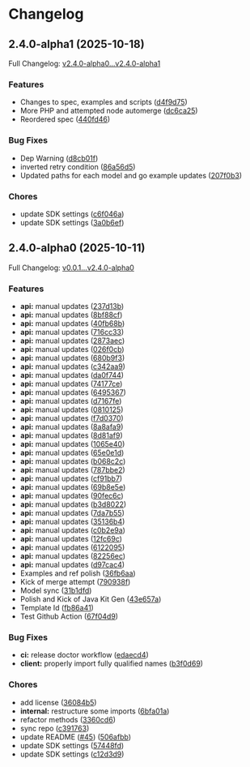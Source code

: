 # Changelog

## 2.4.0-alpha1 (2025-10-18)

Full Changelog: [v2.4.0-alpha0...v2.4.0-alpha1](https://github.com/trycourier/courier-php/compare/v2.4.0-alpha0...v2.4.0-alpha1)

### Features

* Changes to spec, examples and scripts ([d4f9d75](https://github.com/trycourier/courier-php/commit/d4f9d75aedae092a48782028cfe5cd0562367b0a))
* More PHP and attempted node automerge ([dc6ca25](https://github.com/trycourier/courier-php/commit/dc6ca25b7019784c6df3d20e979a34f6d1a2cd5c))
* Reordered spec ([440fd46](https://github.com/trycourier/courier-php/commit/440fd46250526d24a8969ad1b326106f65cd1370))


### Bug Fixes

* Dep Warning ([d8cb01f](https://github.com/trycourier/courier-php/commit/d8cb01fff918181b1734ba01cca0dc56ceb637a7))
* inverted retry condition ([86a56d5](https://github.com/trycourier/courier-php/commit/86a56d5a012028292d76da25e7817e56b00bc564))
* Updated paths for each model and go example updates ([207f0b3](https://github.com/trycourier/courier-php/commit/207f0b36cf0cc3c590a045aa491f72fcb0381fd0))


### Chores

* update SDK settings ([c6f046a](https://github.com/trycourier/courier-php/commit/c6f046a377330cc4dfa7a4a0c2dfb0997ac0d214))
* update SDK settings ([3a0b6ef](https://github.com/trycourier/courier-php/commit/3a0b6ef6561d1ead7d0fc329e3eb513fdfb6aa79))

## 2.4.0-alpha0 (2025-10-11)

Full Changelog: [v0.0.1...v2.4.0-alpha0](https://github.com/trycourier/courier-php/compare/v0.0.1...v2.4.0-alpha0)

### Features

* **api:** manual updates ([237d13b](https://github.com/trycourier/courier-php/commit/237d13b3ebfad302a2c6e7ffbef9341cb8877533))
* **api:** manual updates ([8bf88cf](https://github.com/trycourier/courier-php/commit/8bf88cf9bdcd2ee5626f15ca7f207c1cdcf131ab))
* **api:** manual updates ([40fb68b](https://github.com/trycourier/courier-php/commit/40fb68b14046275b87a2cf15da0aa76425781cd3))
* **api:** manual updates ([716cc33](https://github.com/trycourier/courier-php/commit/716cc33f6ebc8773a9d752cd08cec0bb47caec0c))
* **api:** manual updates ([2873aec](https://github.com/trycourier/courier-php/commit/2873aeccb67a923c3aa7edb8e61f6e7ace49043c))
* **api:** manual updates ([026f0cb](https://github.com/trycourier/courier-php/commit/026f0cbd8d9aa5ed4d86c5b8a15c03d5b2eb6f77))
* **api:** manual updates ([680b9f3](https://github.com/trycourier/courier-php/commit/680b9f3c68c6a7dd765a4d46e8873e94a1fb5762))
* **api:** manual updates ([c342aa9](https://github.com/trycourier/courier-php/commit/c342aa90275f60cd773fd0790a64aacd71996ad4))
* **api:** manual updates ([da0f744](https://github.com/trycourier/courier-php/commit/da0f74418100d03d188308bf46f5cf87fdaa08c0))
* **api:** manual updates ([74177ce](https://github.com/trycourier/courier-php/commit/74177ce1d15692a5236d2b4a168606207c8caa98))
* **api:** manual updates ([6495367](https://github.com/trycourier/courier-php/commit/6495367de6b6c571a8a42d45ba1343cd22b2b452))
* **api:** manual updates ([d7167fe](https://github.com/trycourier/courier-php/commit/d7167fea3249979104879bcdc5aa0a538f0b1382))
* **api:** manual updates ([0810125](https://github.com/trycourier/courier-php/commit/081012523509497335a14289ddd59f22fe0b02c0))
* **api:** manual updates ([f7d0370](https://github.com/trycourier/courier-php/commit/f7d0370ecdd35d5d93a2af212e7d8028c71fa8b2))
* **api:** manual updates ([8a8afa9](https://github.com/trycourier/courier-php/commit/8a8afa94e86ec90331df24ad4932b46c083ada20))
* **api:** manual updates ([8d81af9](https://github.com/trycourier/courier-php/commit/8d81af955b6c2c0de4a79722adf2fc4af5ff5004))
* **api:** manual updates ([1065e40](https://github.com/trycourier/courier-php/commit/1065e40e28fe126b3c25e9814d8697570e2e8377))
* **api:** manual updates ([65e0e1d](https://github.com/trycourier/courier-php/commit/65e0e1de1119c448fb313de0d45fd2c86e101332))
* **api:** manual updates ([b068c2c](https://github.com/trycourier/courier-php/commit/b068c2c755590086018dd1e418bf4f9cadb83919))
* **api:** manual updates ([787bbe2](https://github.com/trycourier/courier-php/commit/787bbe2e2b1283c86e08c94fc0ed47686e4a168d))
* **api:** manual updates ([cf91bb7](https://github.com/trycourier/courier-php/commit/cf91bb7d610e4d0941fb9108c369a6ba114cf06c))
* **api:** manual updates ([69b8e5e](https://github.com/trycourier/courier-php/commit/69b8e5eea7b6577fa75b4b7a42765b7ffe0eeca2))
* **api:** manual updates ([90fec6c](https://github.com/trycourier/courier-php/commit/90fec6ce4d3d9db1a6241187c2866c1ef0b0004f))
* **api:** manual updates ([b3d8022](https://github.com/trycourier/courier-php/commit/b3d8022149be42b31798f039afe50eccac57fbf6))
* **api:** manual updates ([7da7b55](https://github.com/trycourier/courier-php/commit/7da7b550ebeea3be87236df7cf3cef0f9a42c60f))
* **api:** manual updates ([35136b4](https://github.com/trycourier/courier-php/commit/35136b46892428b5a9e57300469301a2e84594e2))
* **api:** manual updates ([c0b2e9a](https://github.com/trycourier/courier-php/commit/c0b2e9addada8e39e5d59247162f109deefedc2a))
* **api:** manual updates ([12fc69c](https://github.com/trycourier/courier-php/commit/12fc69c05c457d2c2256acc6ff38d4dd0c932c0c))
* **api:** manual updates ([6122095](https://github.com/trycourier/courier-php/commit/61220955d4519bf0897bb10338746cddaf973613))
* **api:** manual updates ([82256ec](https://github.com/trycourier/courier-php/commit/82256ecc695a11dc891601b07fd20272f3d01ab8))
* **api:** manual updates ([d97cac4](https://github.com/trycourier/courier-php/commit/d97cac417308ffe27000d91c20236c7c3d552dfa))
* Examples and ref polish ([36fb6aa](https://github.com/trycourier/courier-php/commit/36fb6aaf240088ff179a44da7363ea7a5663e8e0))
* Kick of merge attempt ([790938f](https://github.com/trycourier/courier-php/commit/790938f61dfc1a744f23695545c3f2169c575b04))
* Model sync ([31b1dfd](https://github.com/trycourier/courier-php/commit/31b1dfd61b239eb7a9fd2ddc3c4383cfe3af26e8))
* Polish and Kick of Java Kit Gen ([43e657a](https://github.com/trycourier/courier-php/commit/43e657acaef85001461684996aa0276dccc37233))
* Template Id ([fb86a41](https://github.com/trycourier/courier-php/commit/fb86a41ee85cfcf4fb09dff088716e736679d32e))
* Test Github Action ([67f04d9](https://github.com/trycourier/courier-php/commit/67f04d94749bccf3211e929a1312a97f7dcd4654))


### Bug Fixes

* **ci:** release doctor workflow ([edaecd4](https://github.com/trycourier/courier-php/commit/edaecd47e0ddf50b3e13af1085b67268f65ee159))
* **client:** properly import fully qualified names ([b3f0d69](https://github.com/trycourier/courier-php/commit/b3f0d69e7a2a92ed337b1402287d59bc9956922f))


### Chores

* add license ([36084b5](https://github.com/trycourier/courier-php/commit/36084b5c3d2664a8cee7043f6d59675d41bd93f0))
* **internal:** restructure some imports ([6bfa01a](https://github.com/trycourier/courier-php/commit/6bfa01a0c6a16a9881913fb4b2d3b2ad2e3465fe))
* refactor methods ([3360cd6](https://github.com/trycourier/courier-php/commit/3360cd6949ec8957568ea76ee99be4c9e023114a))
* sync repo ([c391763](https://github.com/trycourier/courier-php/commit/c391763248d47831210ddadd9425f90601599122))
* update README ([#45](https://github.com/trycourier/courier-php/issues/45)) ([506afbb](https://github.com/trycourier/courier-php/commit/506afbb0922644798c86a7003a159fd3dae50dab))
* update SDK settings ([57448fd](https://github.com/trycourier/courier-php/commit/57448fd9d9f11881b0900009063e3023d73c4edb))
* update SDK settings ([c12d3d9](https://github.com/trycourier/courier-php/commit/c12d3d902ba9ac4e7888d3307712101140f61022))
